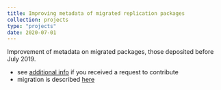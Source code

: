 ```yaml
---
title: Improving metadata of migrated replication packages
collection: projects
type: "projects"
date: 2020-07-01
---
```


Improvement of metadata on migrated packages, those deposited before July 2019.

- see [additional info](/surveys/improving-metadata) if you received a request to contribute
- migration is described [here](https://aeadataeditor.github.io/aea-supplement-migration/programs/aea201910-migration.html)